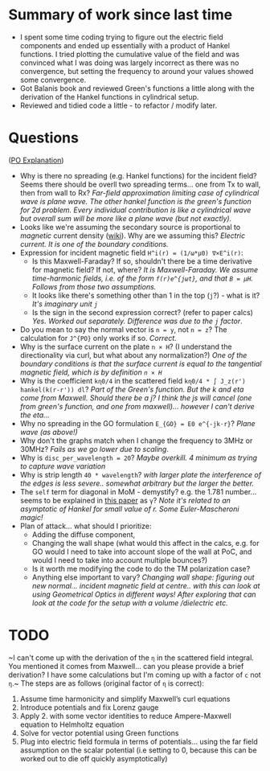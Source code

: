 # Summary of work since last time

* I spent some time coding trying to figure out the electric field components and ended up essentially with a product of Hankel functions. I tried plotting the cumulative value of the field and was convinced what I was doing was largely incorrect as there was no convergence, but setting the frequency to around your values showed some convergence.
* Got Balanis book and reviewed Green's functions a little along with the derivation of the Hankel functions in cylindrical setup.
* Reviewed and tidied code a little - to refactor / modify later.

# Questions

([PO Explanation](https://github.com/AndyWhelan/DCU-Project-2025/blob/main/PO_Explanation.pdf))

* Why is there no spreading (e.g. Hankel functions) for the incident field? Seems there should be overll two spreading terms... one from Tx to wall, then from wall to Rx? *Far-field approximation limiting case of cylindrical wave is plane wave. The other hankel function is the green's function for 2d problem. Every individual contribution is like a cylindrical wave but overall sum will be more like a plane wave (but not exactly).*
* Looks like we're assuming the secondary source is proportional to *magnetic* current density ([wiki](https://en.wikipedia.org/wiki/Magnetic_current)). Why are we assuming this? *Electric current. It is one of the boundary conditions.*
* Expression for incident magnetic field `H^i(r) = (1/ω*μ0) ∇×E^i(r)`:
    * Is this Maxwell-Faraday? If so, shouldn't there be a time derivative for magnetic field? If not, where? *It is Maxwell-Faraday. We assume time-harmonic fields, i.e. of the form `f(r)e^{jωt}`, and that `B = μH`. Follows from those two assumptions.*
    * It looks like there's something other than 1 in the top (`j`?) - what is it? *It's imaginary unit `j`*
    * Is the sign in the second expression correct? (refer to paper calcs) *Yes. Worked out separately. Difference was due to the `j` factor*.
* Do you mean to say the normal vector is `n = y`, not `n = z`? The calculation for `J^{PO}` only works if so. *Correct.*
* Why is the surface current on the plate `n × H`? (I understand the directionality via curl, but what about any normalization?) *One of the boundary conditions is that the surface current is equal to the tangential magnetic field, which is by definition `n × H`*
* Why is the coefficient `kη0/4` in the  scattered field `kη0/4 * ∫ J_z(r') hankel(k(r-r')) dl`? *Part of the Green's function. But the k and eta come from Maxwell. Should there be a j? I think the js will cancel (one from green's function, and one from maxwell)... however I can't derive the eta...*
* Why no spreading in the GO formulation `E_{GO} = E0 e^{-jk⋅r}`? *Plane wave (as above!)*
* Why don't the graphs match when I change the frequency to 3MHz or 30MHz? *Fails as we go lower due to scaling*.
* Why is `disc_per_wavelength = 20`? *Maybe overkill. 4 minimum as trying to capture wave variation*
* Why is strip length `40 * wavelength`? *with larger plate the interference of the edges is less severe.. somewhat arbitrary but the larger the better.*
* The `self` term for diagonal in MoM - demystify? e.g. the 1.781 number... seems to be explained in [this paper](https://www.eeng.dcu.ie/~brennanc/publications/papers/2012/RIA_2012_a.pdf) as `γ`? *Note it's related to an asymptotic of Hankel for small value of r. Some Euler-Mascheroni magic!*
* Plan of attack... what should I prioritize:
    * Adding the diffuse component,
    * Changing the wall shape (what would this affect in the calcs, e.g. for GO would I need to take into account slope of the wall at PoC, and would I need to take into account multiple bounces?)
    * Is it worth me modifying the code to do the TM polarization case?
    * Anything else important to vary?
*Changing wall shape: figuring out new normal... incident magnetic field at centre.. with this can look at using Geometrical Optics in different ways! After exploring that can look at the code for the setup with a volume /dielectric etc.*

# TODO
~I can't come up with the derivation of the `η` in the scattered field integral. You mentioned it comes from Maxwell... can you please provide a brief derivation? I have some calculations but I'm coming up with a factor of `c` not `η`.~
The steps are as follows (original factor of `η` is correct):
1. Assume time harmonicity and simplify Maxwell’s curl equations
2. Introduce potentials and fix Lorenz gauge
3. Apply 2. with some vector identities to reduce Ampere-Maxwell equation to Helmholtz equation
4. Solve for vector potential using Green functions
5. Plug into electric field formula in terms of potentials… using the far field assumption on the scalar potential (i.e setting to 0, because this can be worked out to die off quickly asymptotically)
